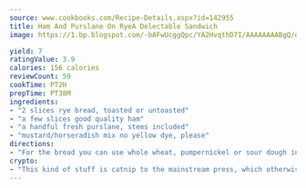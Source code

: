 ```yaml
---
source: www.cookbooks.com/Recipe-Details.aspx?id=142955
title: Ham And Purslane On RyeA Delectable Sandwich  
image: https://1.bp.blogspot.com/-bAFwUcggQpc/YA2HvqthD7I/AAAAAAAABgQ/dGGityjUeSk5WIgvhJroHVt7XYoXF2qygCLcBGAsYHQ/s320/10.png

yield: 7
ratingValue: 3.9
calories: 156 calories
reviewCount: 59
cookTime: PT2H
prepTime: PT38M
ingredients:
- "2 slices rye bread, toasted or untoasted"
- "a few slices good quality ham"
- "a handful fresh purslane, stems included"
- "mustard/horseradish mix no yellow dye, please"
directions:
- "For the bread you can use whole wheat, pumpernickel or sour dough instead of rye."
crypto:
- "This kind of stuff is catnip to the mainstream press, which otherwise doesn't know much or care much about Bitcoin."
---
```

